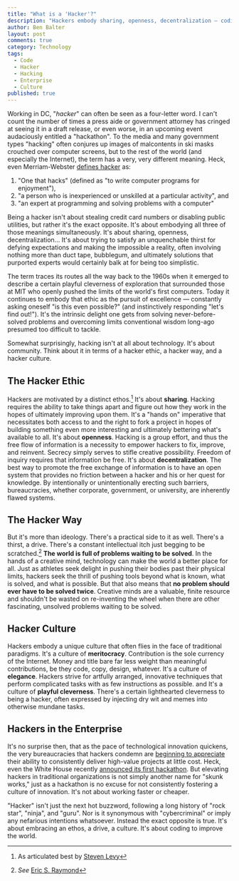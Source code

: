 ```yaml
---
title: "What is a 'Hacker'?"
description: "Hackers embody sharing, openness, decentralization — coding to improve the world"
author: Ben Balter
layout: post
comments: true
category: Technology
tags:
  - Code
  - Hacker
  - Hacking
  - Enterprise
  - Culture
published: true
---
```


Working in DC, "*hacker*" can often be seen as a four-letter word. I can't count the number of times a press aide or government attorney has cringed at seeing it in a draft release, or even worse, in an upcoming event audaciously entitled a "hackathon". To the media and many government types "hacking" often conjures up images of malcontents in ski masks crouched over computer screens, but to the rest of the world (and especially the Internet), the term has a very, very different meaning. Heck, even Merriam-Webster [defines hacker](http://www.merriam-webster.com/dictionary/hacker) as:

1. "One that hacks" (defined as "to write computer programs for enjoyment"), 
2. "a person who is inexperienced or unskilled at a particular activity", and
3. "an expert at programming and solving problems with a computer"

Being a hacker isn't about stealing credit card numbers or disabling public utilities, but rather it's the exact opposite. It's about embodying all three of those meanings simultaneously. It's about sharing, openness, decentralization... It's about trying to satisfy an unquenchable thirst for defying expectations and making the impossible a reality, often involving nothing more than duct tape, bubblegum, and ultimately solutions that purported experts would certainly balk at for being too simplistic.

The term traces its routes all the way back to the 1960s when it emerged to describe a certain playful cleverness of exploration that surrounded those at MIT who openly pushed the limits of the world's first computers. Today it continues to embody that ethic as the pursuit of excellence — constantly asking oneself "is this even possible?" (and instinctively responding "let's find out!"). It's the intrinsic delight one gets from solving never-before-solved problems and overcoming limits conventional wisdom long-ago presumed too difficult to tackle.

Somewhat surprisingly, hacking isn't at all about technology. It's about community. Think about it in terms of a hacker ethic, a hacker way, and a hacker culture.

<!-- more -->

## The Hacker Ethic

Hackers are motivated by a distinct ethos.[^1] It's about **sharing**. Hacking requires the ability to take things apart and figure out how they work in the hopes of ultimately improving upon them. It's a "hands on" imperative that necessitates both access to and the right to fork a project in hopes of building something even more interesting and ultimately bettering what's available to all. It's about **openness**. Hacking is a group effort, and thus the free flow of information is a necessity to empower hackers to fix, improve, and reinvent. Secrecy simply serves to stifle creative possibility. Freedom of inquiry requires that information be free. It's about **decentralization**. The best way to promote the free exchange of information is to have an open system that provides no friction between a hacker and his or her quest for knowledge. By intentionally or unintentionally erecting such barriers, bureaucracies, whether corporate, government, or university, are inherently flawed systems.

## The Hacker Way

But it's more than ideology. There's a practical side to it as well. There's a thirst, a drive. There's a constant intellectual itch just begging to be scratched.[^2] **The world is full of problems waiting to be solved**. In the hands of a creative mind, technology can make the world a better place for all. Just as athletes seek delight in pushing their bodies past their physical limits, hackers seek the thrill of pushing tools beyond what is known, what is solved, and what is possible. But that also means that **no problem should ever have to be solved twice**. Creative minds are a valuable, finite resource and shouldn't be wasted on re-inventing the wheel when there are other fascinating, unsolved problems waiting to be solved.

## Hacker Culture

Hackers embody a unique culture that often flies in the face of traditional paradigms. It's a culture of **meritocracy**. Contribution is the sole currency of the Internet. Money and title bare far less weight than meaningful contributions, be they code, copy, design, whatever. It's a culture of **elegance**. Hackers strive for artfully arranged, innovative techniques that perform complicated tasks with as few instructions as possible. and It's a culture of **playful cleverness**. There's a certain lighthearted cleverness to being a hacker, often expressed by injecting dry wit and memes into otherwise mundane tasks.

## Hackers in the Enterprise

It's no surprise then, that as the pace of technological innovation quickens, the very bureaucracies that hackers condemn are [beginning to appreciate](http://www.intechnic.com/blog/a-hacker-the-secret-ingredient-your-it-department-lacks/) their ability to consistently deliver high-value projects at little cost. Heck, even the White House recently [announced its first hackathon](http://www.whitehouse.gov/blog/2013/02/05/announcing-we-people-20-and-white-house-hackathon). But elevating hackers in traditional organizations is not simply another name for "skunk works," just as a hackathon is no excuse for not consistently fostering a culture of innovation. It's not about working faster or cheaper. 

"Hacker" isn't just the next hot buzzword, following a long history of "rock star", "ninja", and "guru". Nor is it synonymous with "cybercriminal" or imply any nefarious intentions whatsoever. Instead the exact opposite is true. It's about embracing an ethos, a drive, a culture. It's about coding to improve the world.

[^1]: As articulated best by [Steven Levy](http://www.amazon.com/Hackers-Computer-Revolution-Anniversary-ebook/dp/B003PDMKIY/ref=tmm_kin_title_0&tag=613240924-20)
[^2]: *See* [Eric S. Raymond](http://www.catb.org/esr/faqs/hacker-howto.html)
